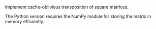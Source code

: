 Implement cache-oblivious transposition of square matrices.

The Python version requires the NumPy module for storing the matrix
in memory efficiently.
